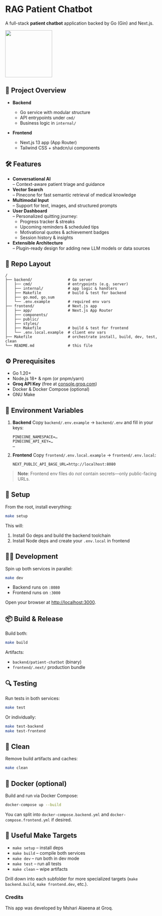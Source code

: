 # RAG Patient Chatbot

A full-stack **patient chatbot** application backed by Go (Gin) and Next.js.

<img src="https://console.groq.com/powered-by-groq.svg" style="width: 150px; height: auto;">

## 🚀 Project Overview

* **Backend**

  * Go service with modular structure
  * API entrypoints under `cmd/`
  * Business logic in `internal/`
* **Frontend**

  * Next.js 13 app (App Router)
  * Tailwind CSS + shadcn/ui components

## 🛠️ Features

- **Conversational AI**  
  – Context-aware patient triage and guidance  
- **Vector Search**  
  – Pinecone for fast semantic retrieval of medical knowledge  
- **Multimodal Input**  
  – Support for text, images, and structured prompts  
- **User Dashboard**  
  – Personalized quitting journey:  
    - Progress tracker & streaks  
    - Upcoming reminders & scheduled tips  
    - Motivational quotes & achievement badges  
    - Session history & insights 
- **Extensible Architecture**  
  – Plugin-ready design for adding new LLM models or data sources  

## 📁 Repo Layout

```
/
├── backend/                # Go server
│   ├── cmd/                # entrypoints (e.g. server)
│   ├── internal/           # app logic & handlers
│   ├── Makefile            # build & test for backend
│   ├── go.mod, go.sum
│   └── .env.example        # required env vars
├── frontend/               # Next.js app
│   ├── app/                # Next.js App Router
│   ├── components/
│   ├── public/
│   ├── styles/
│   ├── Makefile            # build & test for frontend
│   └── .env.local.example  # client env vars
├── Makefile                # orchestrate install, build, dev, test, clean
└── README.md               # this file
```

## ⚙️ Prerequisites

* Go 1.20+
* Node.js 18+ & npm (or pnpm/yarn)
* **Groq API Key** (free at [console.groq.com](https://console.groq.com))
* Docker & Docker Compose (optional)
* GNU Make

## 💾 Environment Variables

1. **Backend**
   Copy `backend/.env.example` → `backend/.env` and fill in your keys:

   ```env
   PINECONE_NAMESPACE=…
   PINECONE_API_KEY=…
   …
   ```
2. **Frontend**
   Copy `frontend/.env.local.example` → `frontend/.env.local`:

   ```env
   NEXT_PUBLIC_API_BASE_URL=http://localhost:8080
   ```

> **Note**: Frontend env files do *not* contain secrets—only public-facing URLs.

## 🔧 Setup

From the root, install everything:

```bash
make setup
```

This will:

1. Install Go deps and build the backend toolchain
2. Install Node deps and create your `.env.local` in frontend

## 🏃‍♂️ Development

Spin up both services in parallel:

```bash
make dev
```

* Backend runs on `:8080`
* Frontend runs on `:3000`

Open your browser at [http://localhost:3000](http://localhost:3000).

## 📦 Build & Release

Build both:

```bash
make build
```

Artifacts:

* `backend/patient-chatbot` (binary)
* `frontend/.next/` production bundle

## 🔍 Testing

Run tests in both services:

```bash
make test
```

Or individually:

```bash
make test-backend
make test-frontend
```

## 🧹 Clean

Remove build artifacts and caches:

```bash
make clean
```

## 🐳 Docker (optional)

Build and run via Docker Compose:

```bash
docker-compose up --build
```

You can split into `docker-compose.backend.yml` and `docker-compose.frontend.yml` if desired.

## 🎯 Useful Make Targets

* `make setup`       – install deps
* `make build`       – compile both services
* `make dev`         – run both in dev mode
* `make test`        – run all tests
* `make clean`       – wipe artifacts

Drill down into each subfolder for more specialized targets (`make backend.build`, `make frontend.dev`, etc.).

### Credits
This app was developed by Mshari Alaeena at Groq.